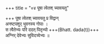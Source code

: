 +++
title = "०४ पूषा त्वेतश् च्यावयतु"

+++
पूषा त्वेतश् च्यावयतु प्र विद्वान्  
अनष्टपशुर् भुवनस्य गोपाः ।  
स त्वैतेभ्यः परि ददत् पितृभ्यो +++(Bhatt. dada(t))+++  
अग्निर् देवेभ्यः सुविदत्र्येभ्यः ॥